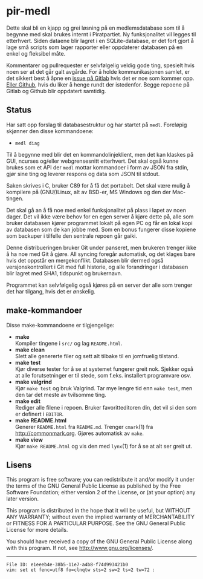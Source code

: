 pir-medl
========

Dette skal bli en kjapp og grei løsning på en medlemsdatabase som til å 
begynne med skal brukes internt i Piratpartiet. Ny funksjonalitet vil 
legges til etterhvert. Siden dataene blir lagret i en SQLite-database, 
er det fort gjort å lage små scripts som lager rapporter eller 
oppdaterer databasen på en enkel og fleksibel måte.

Kommentarer og pullrequester er selvfølgelig veldig gode ting, spesielt 
hvis noen ser at det går galt avgårde. For å holde kommunikasjonen 
samlet, er det sikkert best å åpne en [issue på 
Gitlab](https://gitlab.com/piratpartiet/pir-medl/issues) hvis det er noe 
som kommer opp. [Eller 
Github](https://github.com/piratpartiet/pir-medl/issues), hvis du liker 
å henge rundt der istedenfor. Begge repoene på Gitlab og Github blir 
oppdatert samtidig.

Status
------

Har satt opp forslag til databasestruktur og har startet på `medl`. 
Foreløpig skjønner den disse kommandoene:

  - `medl diag`

Til å begynne med blir det en kommandolinjeklient, men det kan klaskes 
på GUI, ncurses og/eller webgrensesnitt etterhvert. Det skal også kunne 
brukes som et API der `medl` mottar kommandoer i form av JSON fra stdin, 
gjør sine ting og leverer respons og data som JSON til stdout.

Saken skrives i C, bruker C89 for å få det portabelt. Det skal være 
mulig å kompilere på (GNU/)Linux, alt av BSD-er, MS Windows og den der 
Mac-tingen.

Det skal gå an å få noe med enkel funksjonalitet på plass i løpet av 
noen dager. Det vil ikke være behov for en egen server å kjøre dette på, 
alle som bruker databasen kjører programmet lokalt på egen PC og får en 
lokal kopi av databasen som de kan jobbe med. Som en bonus fungerer 
disse kopiene som backuper i tilfelle den sentrale repoen går gaiki.

Denne distribueringen bruker Git under panseret, men brukeren trenger 
ikke å ha noe med Git å gjøre. All syncing foregår automatisk, og det 
klages bare hvis det oppstår en mergekonflikt. Databasen blir dermed 
også versjonskontrollert i Git med full historie, og alle forandringer i 
databasen blir lagret med SHA1, tidspunkt og brukernavn.

Programmet kan selvfølgelig også kjøres på en server der alle som 
trenger det har tilgang, hvis det er ønskelig.

make-kommandoer
---------------

Disse make-kommandoene er tilgjengelige:

- **make**<br />
  Kompiler tingene i `src/` og lag `README.html`.
- **make clean**<br />
  Slett alle genererte filer og sett alt tilbake til en jomfruelig 
  tilstand.
- **make test**<br />
  Kjør diverse tester for å se at systemet fungerer greit nok. Sjekker 
  også at alle forutsetninger er til stede, som f.eks. installert 
  programvare osv.
- **make valgrind**<br />
  Kjør `make test` og bruk Valgrind. Tar mye lengre tid enn `make test`, 
  men den tar det meste av tvilsomme ting.
- **make edit**<br />
  Rediger alle filene i repoen. Bruker favoritteditoren din, det vil si 
  den som er definert i `EDITOR`.
- **make README.html**<br />
  Generer `README.html` fra `README.md`. Trenger `cmark`(1) fra 
  <http://commonmark.org>. Gjøres automatisk av `make`.
- **make view**<br />
  Kjør `make README.html` og vis den med `lynx`(1) for å se at alt ser 
  greit ut.

Lisens
------

This program is free software; you can redistribute it and/or modify it 
under the terms of the GNU General Public License as published by the 
Free Software Foundation; either version 2 of the License, or (at your 
option) any later version.

This program is distributed in the hope that it will be useful, but 
WITHOUT ANY WARRANTY; without even the implied warranty of 
MERCHANTABILITY or FITNESS FOR A PARTICULAR PURPOSE.
See the GNU General Public License for more details.

You should have received a copy of the GNU General Public License along 
with this program.
If not, see <http://www.gnu.org/licenses/>.

---

    File ID: e1eeeb4e-38b5-11e7-a4b8-f74d993421b0
    vim: set et fenc=utf8 fo=clnqtw sts=2 sw=2 ts=2 tw=72 :
